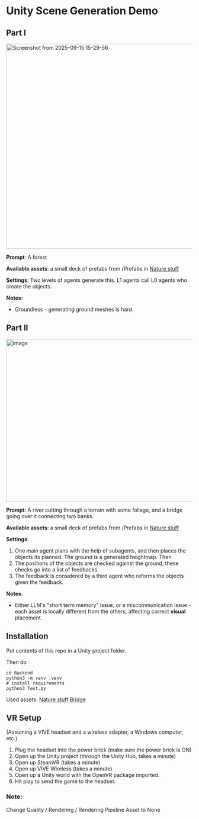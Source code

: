 # Unity Scene Generation Demo
## Part I
<img width="1050" height="554" alt="Screenshot from 2025-09-15 15-29-56" src="https://github.com/user-attachments/assets/57bc1d64-c561-40b6-b337-2398c673fb1e" />

**Prompt**: A forest

**Available assets**: a small deck of prefabs from /Prefabs in [Nature stuff](https://assetstore.unity.com/packages/3d/environments/unl-ultimate-nature-lite-176906)

**Settings**: Two levels of agents generate this. L1 agents call L0 agents who create the objects.

**Notes**: 
* Groundless - generating ground meshes is hard.

## Part II
<img width="886" height="439" alt="image" src="https://github.com/user-attachments/assets/bed46219-9fec-473b-b71e-4f6ab472f20a" />

**Prompt**: A river cutting through a terrain with some foliage, and a bridge going over it connecting two banks.

**Available assets**: a small deck of prefabs from /Prefabs in [Nature stuff](https://assetstore.unity.com/packages/3d/environments/unl-ultimate-nature-lite-176906)

**Settings**:
1. One main agent plans with the help of subagents, and then places the objects its planned. The ground is a generated heightmap. Then
2. The positions of the objects are checked against the ground, these checks go into a list of feedbacks.
3. The feedback is considered by a third agent who reforms the objects given the feedback.

**Notes**: 
* Either LLM's "short term memory" issue, or a miscommunication issue - each asset is locally different from the others, affecting correct __visual__ placement.
 
## Installation
Put contents of this repo in a Unity project folder.

Then do
```
cd Backend
python3 -m venv .venv
# install requirements
python3 Test.py
```


Used assets:
[Nature stuff](https://assetstore.unity.com/packages/3d/environments/unl-ultimate-nature-lite-176906)
[Bridge](https://assetstore.unity.com/packages/3d/environments/rope-bridge-3d-222563)


## VR Setup
(Assuming a VIVE headset and a wireless adapter, a Windows computer, etc.)
1. Plug the headset into the power brick (make sure the power brick is ON)
2. Open up the Unity project (through the Unity Hub, takes a minute)
3. Open up SteamVR (takes a minute)
4. Open up VIVE Wireless (takes a minute)
5. Open up a Unity world with the OpenVR package imported.
6. Hit play to send the game to the headset.

### Note:
Change Quality / Rendering / Rendering Pipeline Asset to None
